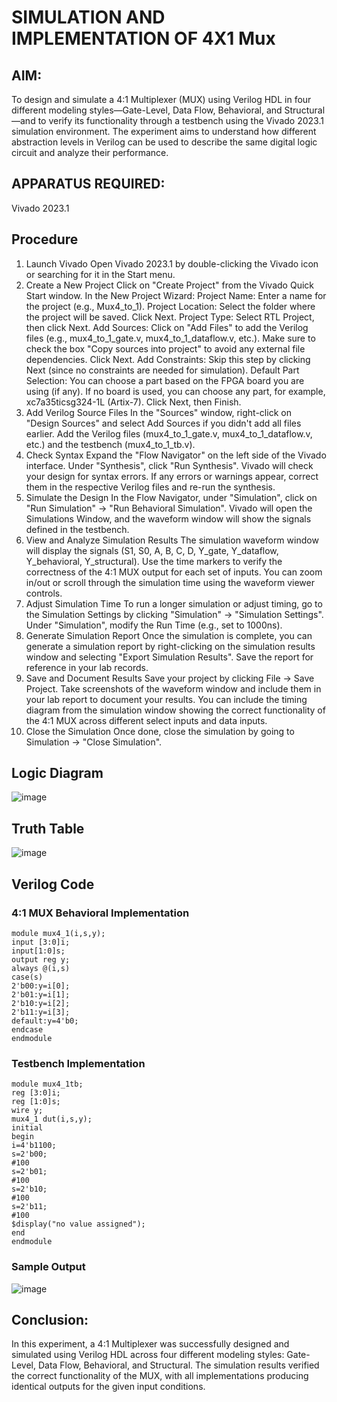 # SIMULATION AND IMPLEMENTATION OF 4X1 Mux
## AIM:
To design and simulate a 4:1 Multiplexer (MUX) using Verilog HDL in four different modeling styles—Gate-Level, Data Flow, Behavioral, and Structural—and to verify its functionality through a testbench using the Vivado 2023.1 simulation environment. The experiment aims to understand how different abstraction levels in Verilog can be used to describe the same digital logic circuit and analyze their performance.

## APPARATUS REQUIRED:
Vivado 2023.1

## Procedure
1. Launch Vivado
Open Vivado 2023.1 by double-clicking the Vivado icon or searching for it in the Start menu.
2. Create a New Project
Click on "Create Project" from the Vivado Quick Start window.
In the New Project Wizard:
Project Name: Enter a name for the project (e.g., Mux4_to_1).
Project Location: Select the folder where the project will be saved.
Click Next.
Project Type: Select RTL Project, then click Next.
Add Sources:
Click on "Add Files" to add the Verilog files (e.g., mux4_to_1_gate.v, mux4_to_1_dataflow.v, etc.).
Make sure to check the box "Copy sources into project" to avoid any external file dependencies.
Click Next.
Add Constraints: Skip this step by clicking Next (since no constraints are needed for simulation).
Default Part Selection:
You can choose a part based on the FPGA board you are using (if any).
If no board is used, you can choose any part, for example, xc7a35ticsg324-1L (Artix-7).
Click Next, then Finish.
3. Add Verilog Source Files
In the "Sources" window, right-click on "Design Sources" and select Add Sources if you didn't add all files earlier.
Add the Verilog files (mux4_to_1_gate.v, mux4_to_1_dataflow.v, etc.) and the testbench (mux4_to_1_tb.v).
4. Check Syntax
Expand the "Flow Navigator" on the left side of the Vivado interface.
Under "Synthesis", click "Run Synthesis".
Vivado will check your design for syntax errors. If any errors or warnings appear, correct them in the respective Verilog files and re-run the synthesis.
5. Simulate the Design
In the Flow Navigator, under "Simulation", click on "Run Simulation" → "Run Behavioral Simulation".
Vivado will open the Simulations Window, and the waveform window will show the signals defined in the testbench.
6. View and Analyze Simulation Results
The simulation waveform window will display the signals (S1, S0, A, B, C, D, Y_gate, Y_dataflow, Y_behavioral, Y_structural).
Use the time markers to verify the correctness of the 4:1 MUX output for each set of inputs.
You can zoom in/out or scroll through the simulation time using the waveform viewer controls.
7. Adjust Simulation Time
To run a longer simulation or adjust timing, go to the Simulation Settings by clicking "Simulation" → "Simulation Settings".
Under "Simulation", modify the Run Time (e.g., set to 1000ns).
8. Generate Simulation Report
Once the simulation is complete, you can generate a simulation report by right-clicking on the simulation results window and selecting "Export Simulation Results".
Save the report for reference in your lab records.
9. Save and Document Results
Save your project by clicking File → Save Project.
Take screenshots of the waveform window and include them in your lab report to document your results.
You can include the timing diagram from the simulation window showing the correct functionality of the 4:1 MUX across different select inputs and data inputs.
10. Close the Simulation
Once done, close the simulation by going to Simulation → "Close Simulation".

## Logic Diagram

![image](https://github.com/user-attachments/assets/d4ab4bc3-12b0-44dc-8edb-9d586d8ba856)

## Truth Table

![image](https://github.com/user-attachments/assets/c850506c-3f6e-4d6b-8574-939a914b2a5f)

## Verilog Code

### 4:1 MUX Behavioral  Implementation
```
module mux4_1(i,s,y);
input [3:0]i;
input[1:0]s;
output reg y;
always @(i,s)
case(s)
2'b00:y=i[0];
2'b01:y=i[1];
2'b10:y=i[2];
2'b11:y=i[3];
default:y=4'b0;
endcase
endmodule
```
### Testbench Implementation
```
module mux4_1tb;
reg [3:0]i;
reg [1:0]s;
wire y;
mux4_1 dut(i,s,y);
initial
begin
i=4'b1100;
s=2'b00;
#100
s=2'b01;
#100
s=2'b10;
#100
s=2'b11;
#100
$display("no value assigned");
end
endmodule
```
### Sample Output
![image](https://github.com/user-attachments/assets/a3db5672-c48c-4c77-b738-05819970462e)


## Conclusion:

In this experiment, a 4:1 Multiplexer was successfully designed and simulated using Verilog HDL across four different modeling styles: Gate-Level, Data Flow, Behavioral, and Structural. The simulation results verified the correct functionality of the MUX, with all implementations producing identical outputs for the given input conditions.



  
